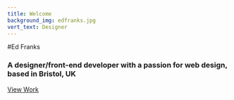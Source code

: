 ```yaml
---
title: Welcome
background_img: edfranks.jpg
vert_text: Designer
---
```

#Ed Franks
### A designer/front-end developer with a passion for web design, based in Bristol, UK 
<div class="button">
    <a href="#">View Work</a>
</div>